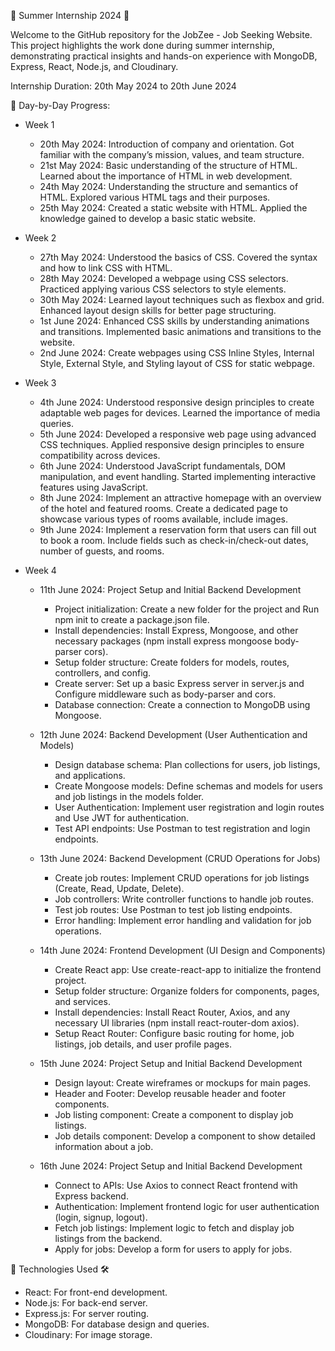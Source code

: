 🌟 Summer Internship 2024 🌟

Welcome to the GitHub repository for the JobZee - Job Seeking Website. This project highlights the work done during summer internship, demonstrating practical insights and hands-on experience with MongoDB, Express, React, Node.js, and Cloudinary.

Internship Duration: 20th May 2024 to 20th June 2024

📝 Day-by-Day Progress:
* Week 1
  * 20th May 2024: Introduction of company and orientation. Got familiar with the company’s mission, values, and team structure.
  * 21st May 2024: Basic understanding of the structure of HTML. Learned about the importance of HTML in web development.
  * 24th May 2024: Understanding the structure and semantics of HTML. Explored various HTML tags and their purposes.
  * 25th May 2024: Created a static website with HTML. Applied the knowledge gained to develop a basic static website.

* Week 2
  * 27th May 2024: Understood the basics of CSS. Covered the syntax and how to link CSS with HTML.
  * 28th May 2024: Developed a webpage using CSS selectors. Practiced applying various CSS selectors to style elements.
  * 30th May 2024: Learned layout techniques such as flexbox and grid. Enhanced layout design skills for better page structuring.
  * 1st June 2024: Enhanced CSS skills by understanding animations and transitions. Implemented basic animations and transitions to the website.
  * 2nd June 2024: Create webpages using CSS Inline Styles, Internal Style, External Style, and Styling layout of CSS for static webpage.

* Week 3
  * 4th June 2024: Understood responsive design principles to create adaptable web pages for devices. Learned the importance of media queries.
  * 5th June 2024: Developed a responsive web page using advanced CSS techniques. Applied responsive design principles to ensure compatibility across devices.
  * 6th June 2024: Understood JavaScript fundamentals, DOM manipulation, and event handling. Started implementing interactive features using JavaScript.
  * 8th June 2024: Implement an attractive homepage with an overview of the hotel and featured rooms. Create a dedicated page to showcase various types of rooms available, include images.
  * 9th June 2024: Implement a reservation form that users can fill out to book a room. Include fields such as check-in/check-out dates, number of guests, and rooms.

* Week 4
  * 11th June 2024: Project Setup and Initial Backend Development
    * Project initialization: Create a new folder for the project and Run npm init to create a package.json file.
    * Install dependencies: Install Express, Mongoose, and other necessary packages (npm install express mongoose body-parser cors).
    * Setup folder structure: Create folders for models, routes, controllers, and config.
    * Create server: Set up a basic Express server in server.js and Configure middleware such as body-parser and cors.
    * Database connection: Create a connection to MongoDB using Mongoose.
      
  * 12th June 2024: Backend Development (User Authentication and Models)
    * Design database schema: Plan collections for users, job listings, and applications.
    * Create Mongoose models: Define schemas and models for users and job listings in the models folder.
    * User Authentication: Implement user registration and login routes and Use JWT for authentication.
    * Test API endpoints: Use Postman to test registration and login endpoints.

  * 13th June 2024: Backend Development (CRUD Operations for Jobs)
    * Create job routes: Implement CRUD operations for job listings (Create, Read, Update, Delete).
    * Job controllers: Write controller functions to handle job routes.
    * Test job routes: Use Postman to test job listing endpoints.
    * Error handling: Implement error handling and validation for job operations.

  * 14th June 2024: Frontend Development (UI Design and Components)
    * Create React app: Use create-react-app to initialize the frontend project.
    * Setup folder structure: Organize folders for components, pages, and services.
    * Install dependencies: Install React Router, Axios, and any necessary UI libraries (npm install react-router-dom axios).
    * Setup React Router: Configure basic routing for home, job listings, job details, and user profile pages.

  * 15th June 2024: Project Setup and Initial Backend Development
    * Design layout: Create wireframes or mockups for main pages.
    * Header and Footer: Develop reusable header and footer components.
    * Job listing component: Create a component to display job listings.
    * Job details component: Develop a component to show detailed information about a job.
   
  * 16th June 2024: Project Setup and Initial Backend Development
    * Connect to APIs: Use Axios to connect React frontend with Express backend.
    * Authentication: Implement frontend logic for user authentication (login, signup, logout).
    * Fetch job listings: Implement logic to fetch and display job listings from the backend.
    * Apply for jobs: Develop a form for users to apply for jobs.

📘 Technologies Used 🛠️
* React: For front-end development.
* Node.js: For back-end server.
* Express.js: For server routing.
* MongoDB: For database design and queries.
* Cloudinary: For image storage.


